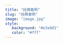 ```yaml
---
title: "经典案例"
slug: "经典案例"
image: "image.jpg"
style:
   background: "#e3a9d1"
   color: "#fff"
---
```


